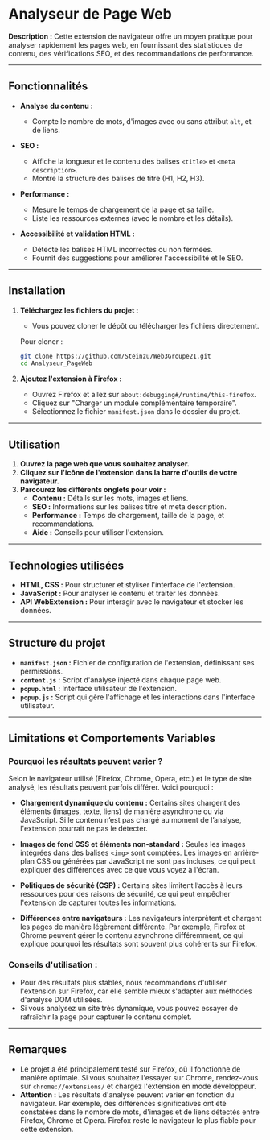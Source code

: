 # Analyseur de Page Web

**Description :** Cette extension de navigateur offre un moyen pratique pour analyser rapidement les pages web, en fournissant des statistiques de contenu, des vérifications SEO, et des recommandations de performance.

---

## Fonctionnalités

- **Analyse du contenu :**
  - Compte le nombre de mots, d'images avec ou sans attribut `alt`, et de liens.

- **SEO :**
  - Affiche la longueur et le contenu des balises `<title>` et `<meta description>`.
  - Montre la structure des balises de titre (H1, H2, H3).

- **Performance :**
  - Mesure le temps de chargement de la page et sa taille.
  - Liste les ressources externes (avec le nombre et les détails).

- **Accessibilité et validation HTML :**
  - Détecte les balises HTML incorrectes ou non fermées.
  - Fournit des suggestions pour améliorer l'accessibilité et le SEO.

---

## Installation

1. **Téléchargez les fichiers du projet :**
   - Vous pouvez cloner le dépôt ou télécharger les fichiers directement.

   Pour cloner :
   ```bash
   git clone https://github.com/Steinzu/Web3Groupe21.git
   cd Analyseur_PageWeb
   ```

2. **Ajoutez l'extension à Firefox :**
   - Ouvrez Firefox et allez sur `about:debugging#/runtime/this-firefox`.
   - Cliquez sur "Charger un module complémentaire temporaire".
   - Sélectionnez le fichier `manifest.json` dans le dossier du projet.

---

## Utilisation

1. **Ouvrez la page web que vous souhaitez analyser.**
2. **Cliquez sur l'icône de l'extension dans la barre d'outils de votre navigateur.**
3. **Parcourez les différents onglets pour voir :**
   - **Contenu :** Détails sur les mots, images et liens.
   - **SEO :** Informations sur les balises titre et meta description.
   - **Performance :** Temps de chargement, taille de la page, et recommandations.
   - **Aide :** Conseils pour utiliser l'extension.

---

## Technologies utilisées

- **HTML, CSS :** Pour structurer et styliser l'interface de l'extension.
- **JavaScript :** Pour analyser le contenu et traiter les données.
- **API WebExtension :** Pour interagir avec le navigateur et stocker les données.

---

## Structure du projet

- **`manifest.json` :** Fichier de configuration de l'extension, définissant ses permissions.
- **`content.js` :** Script d'analyse injecté dans chaque page web.
- **`popup.html` :** Interface utilisateur de l'extension.
- **`popup.js` :** Script qui gère l'affichage et les interactions dans l'interface utilisateur.

---

## Limitations et Comportements Variables

### Pourquoi les résultats peuvent varier ?

Selon le navigateur utilisé (Firefox, Chrome, Opera, etc.) et le type de site analysé, les résultats peuvent parfois différer. Voici pourquoi :

- **Chargement dynamique du contenu :** Certains sites chargent des éléments (images, texte, liens) de manière asynchrone ou via JavaScript. Si le contenu n’est pas chargé au moment de l’analyse, l'extension pourrait ne pas le détecter.

- **Images de fond CSS et éléments non-standard :** Seules les images intégrées dans des balises `<img>` sont comptées. Les images en arrière-plan CSS ou générées par JavaScript ne sont pas incluses, ce qui peut expliquer des différences avec ce que vous voyez à l'écran.

- **Politiques de sécurité (CSP) :** Certains sites limitent l’accès à leurs ressources pour des raisons de sécurité, ce qui peut empêcher l'extension de capturer toutes les informations.

- **Différences entre navigateurs :** Les navigateurs interprètent et chargent les pages de manière légèrement différente. Par exemple, Firefox et Chrome peuvent gérer le contenu asynchrone différemment, ce qui explique pourquoi les résultats sont souvent plus cohérents sur Firefox.

### Conseils d'utilisation :

- Pour des résultats plus stables, nous recommandons d'utiliser l'extension sur Firefox, car elle semble mieux s'adapter aux méthodes d'analyse DOM utilisées.
- Si vous analysez un site très dynamique, vous pouvez essayer de rafraîchir la page pour capturer le contenu complet.

---

## Remarques

- Le projet a été principalement testé sur Firefox, où il fonctionne de manière optimale. Si vous souhaitez l'essayer sur Chrome, rendez-vous sur `chrome://extensions/` et chargez l'extension en mode développeur.
- **Attention :** Les résultats d'analyse peuvent varier en fonction du navigateur. Par exemple, des différences significatives ont été constatées dans le nombre de mots, d'images et de liens détectés entre Firefox, Chrome et Opera. Firefox reste le navigateur le plus fiable pour cette extension.